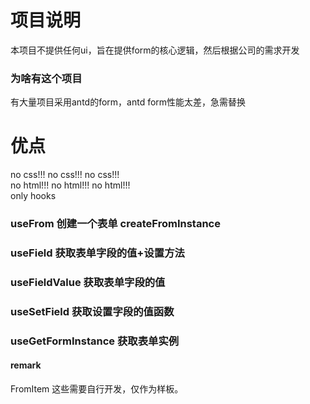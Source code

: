 # 项目说明

本项目不提供任何ui，旨在提供form的核心逻辑，然后根据公司的需求开发</br>

### 为啥有这个项目

有大量项目采用antd的form，antd form性能太差，急需替换

# 优点

no css!!! no css!!! no css!!! </br>
no html!!! no html!!! no html!!! </br>
only hooks

### useFrom 创建一个表单 createFromInstance

### useField 获取表单字段的值+设置方法

### useFieldValue 获取表单字段的值

### useSetField 获取设置字段的值函数

### useGetFormInstance 获取表单实例

#### remark

FromItem 这些需要自行开发，仅作为样板。

